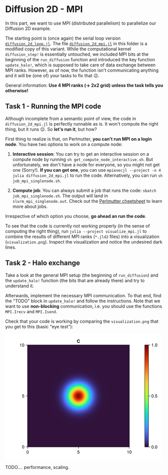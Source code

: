 # Diffusion 2D - MPI

In this part, we want to use MPI (distributed parallelism) to parallelize our Diffusion 2D example.

The starting point is (once again) the serial loop version [`diffusion_2d_loop.jl`](./../diffusion_2d/diffusion_2d_loop.jl). The file [`diffusion_2d_mpi.jl`](./diffusion_2d_mpi.jl) in this folder is a modified copy of this variant. While the computational kernel `diffusion_step!` is essentially untouched, we included MPI bits at the beginning of the `run_diffusion` function and introduced the key function `update_halo!`, which is supposed to take care of data exchange between MPI ranks. However, as of now, the function isn't communicating anything and it will be (one of) your tasks to fix that 😉.

General information: **Use 4 MPI ranks (→ 2x2 grid) unless the task tells you otherwise!**

## Task 1 - Running the MPI code

Although incomplete from a semantic point of view, the code in `diffusion_2d_mpi.jl` is perfectly runnable as is. It won't compute the right thing, but it runs 😉. So **let's run it**, but how?

First thing to realize is that, on Perlmutter, **you can't run MPI on a login node**. You have two options to work on a compute node:

1) **Interactive session**: You can try to get an interactive session on a compute node by running `sh get_compute_node_interactive.sh`. But unfortunately, we don't have a node for everyone, so you might not get one (Sorry!). **If you can get one**, you can use `mpiexecjl --project -n 4 julia diffusion_2d_mpi.jl` to run the code. Alternatively, you can run `sh job_mpi_singlenode.sh`.

2) **Compute job**: You can always submit a job that runs the code: `sbatch job_mpi_singlenode.sh`. The output will land in `slurm_mpi_singlenode.out`. Check out the [Perlmutter cheetsheet](../../help/perlmutter_cheatsheet.md) to learn more about jobs.

Irrespective of which option you choose, **go ahead an run the code**.

To see that the code is currently not working properly (in the sense of computing the right thing), run `julia --project visualize_mpi.jl` to combine the results of different MPI ranks (`*.jld2` files) into a visualization (`visualization.png`). Inspect the visualization and notice the undesired dark lines.

## Task 2 - Halo exchange

Take a look at the general MPI setup (the beginning of `run_diffusion`) and the `update_halo!` function (the bits that are already there) and try to understand it.

Afterwards, implement the necessary MPI communication. To that end, find the "TODO" block in `update_halo!` and follow the instructions. Note that we want to use **non-blocking** communication, i.e. you should use the functions `MPI.Irecv` and `MPI.Isend`.

Check that your code is working by comparing the `visualization.png` that you get to this (basic "eye test"):

<img src="./solution/visualization.png" width=500px>


TODO.... performance, scaling.